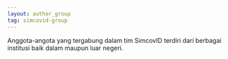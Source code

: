 ```yaml
---
layout: author_group
tag: simcovid-group
---
```


Anggota-angota yang tergabung dalam tim SimcovID terdiri dari berbagai institusi baik dalam maupun luar negeri.